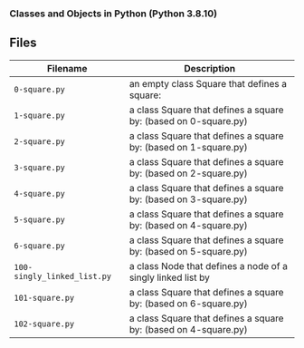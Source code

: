 ### 
### Classes and Objects in Python (Python 3.8.10)
###

## Files
| Filename | Description |
| -------- | ----------- |
| `0-square.py` | an empty class Square that defines a square: |
| `1-square.py` | a class Square that defines a square by: (based on 0-square.py)|
| `2-square.py` | a class Square that defines a square by: (based on 1-square.py)|
| `3-square.py` | a class Square that defines a square by: (based on 2-square.py)|
| `4-square.py` | a class Square that defines a square by: (based on 3-square.py)|
| `5-square.py` | a class Square that defines a square by: (based on 4-square.py)|
| `6-square.py` | a class Square that defines a square by: (based on 5-square.py)|
| `100-singly_linked_list.py`|a class Node that defines a node of a singly linked list by|
| `101-square.py`|a class Square that defines a square by: (based on 6-square.py)|
| `102-square.py`|a class Square that defines a square by: (based on 4-square.py)|